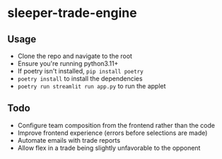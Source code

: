 # sleeper-trade-engine

## Usage

- Clone the repo and navigate to the root
- Ensure you're running python3.11+
- If poetry isn't installed, `pip install poetry`
- `poetry install` to install the dependencies
- `poetry run streamlit run app.py` to run the applet

## Todo

- Configure team composition from the frontend rather than the code
- Improve frontend experience (errors before selections are made)
- Automate emails with trade reports
- Allow flex in a trade being slightly unfavorable to the opponent